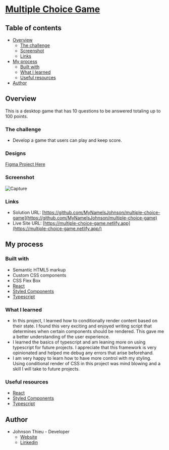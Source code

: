 # [Multiple Choice Game]()

## Table of contents

- [Overview](#overview)
  - [The challenge](#the-challenge)
  - [Screenshot](#screenshot)
  - [Links](#links)
- [My process](#my-process)
  - [Built with](#built-with)
  - [What I learned](#what-i-learned)
  - [Useful resources](#useful-resources)
- [Author](#author)

## Overview

This is a desktop game that has 10 questions to be answered totaling up to 100 points.

### The challenge

- Develop a game that users can play and keep score.

### Designs

[Figma Project Here](https://www.figma.com/file/rsLvRwFrITR0HWb1zaeAv5/guessing-game?node-id=2%3A2)

### Screenshot
![Capture](https://user-images.githubusercontent.com/38548029/169112466-0f5c60f3-d29a-4870-a033-60560b0fb85d.PNG)

### Links

- Solution URL: [https://github.com/MyNameIsJohnson/multiple-choice-game](https://github.com/MyNameIsJohnson/multiple-choice-game)
- Live Site URL: [https://multiple-choice-game.netlify.app](https://multiple-choice-game.netlify.app/)

## My process

### Built with

- Semantic HTML5 markup
- Custom CSS components
- CSS Flex Box
- [React](https://reactjs.org/)
- [Styled Components](https://styled-components.com/)
- [Typescript](https://typescript.com/)

### What I learned
- In this project, I learned how to conditionally render content based on their state. I found this very exciting and enjoyed writing script that determines when certain components should be rendered. This gave me a better understanding of the user experience. 
- I learned the basics of typescript and am leaning more on using typescript for future projects. I appreciate that this framework is very opinionated and helped me debug any errors that arise beforehand. 
- I am very happy to learn how to have more control with my styling. Using conditional render of CSS in this project was mind blowing and a skill I will take to future projects. 
### Useful resources

- [React](https://reactjs.org/)
- [Styled Components](https://styled-components.com/)
- [Typescript](https://typescript.com/)

## Author

- Johnson Thieu - Developer
  - [Website](https://johnsonthieu-react-portfolio.netlify.app/)
  - [Linkedin](https://www.linkedin.com/in/johnson-thieu/)
